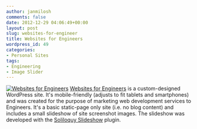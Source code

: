 ```yaml
---
author: janmilosh
comments: false
date: 2012-12-29 04:06:49+00:00
layout: post
slug: websites-for-engineer
title: Websites for Engineers
wordpress_id: 49
categories:
- Personal Sites
tags:
- Engineering
- Image Slider
---
```


[![Websites for Engineers](http://janmilosh.com/wp-content/uploads/2013/02/engineering-site.jpg)](http://engineeringwebsites.milosh.me)
[Websites for Engineers](http://engineeringwebsites.milosh.me) is a custom-designed WordPress site. It's mobile-friendly (adjusts to fit tablets and smartphones) and was created for the purpose of marketing web development services to Engineers. It's a basic static-page only site (i.e. no blog content) and includes a small slideshow of site screenshot images. The slideshow was developed with the [Soliloquy Slideshow](http://soliloquywp.com/) plugin.
